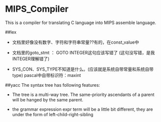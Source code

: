 # MIPS_Compiler
This is a compiler for translating C language into MIPS assemble language.

##lex
* 文档里好像没有数字、字符和字符串常量??有的，在const_value中

* 文档里的goto_stmt ： GOTO  INTEGER这句应该写错了 (这句没写错，是我INTEGER理解错了)

* SYS_CON、SYS_TYPE不知道是什么。(应该就是系统自带常量和系统自带type)
pascal中自带标识符：maxint

##yacc
The syntax tree has following features:

* The tree is a multi-way tree. The same-priority ascendants of a parent will be hanged by the same parent.

* the grammar expression expr term will be a little bit different, they are under the form of left-child-right-sibling
